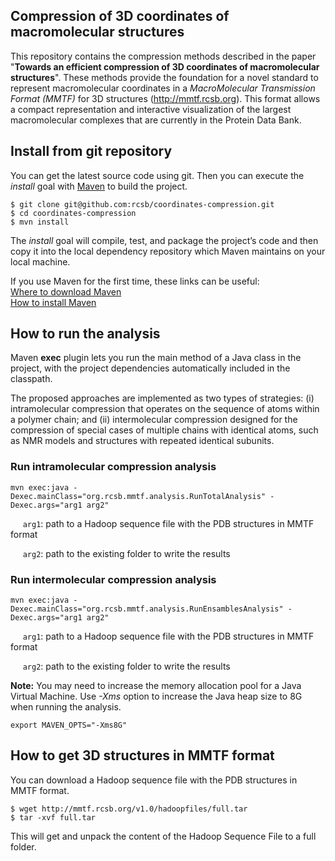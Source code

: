 ## Compression of 3D coordinates of macromolecular structures
This repository contains the compression methods described in the paper "**Towards an efficient compression of 3D coordinates of macromolecular structures**". These methods provide the foundation for a novel standard to represent macromolecular coordinates in a *MacroMolecular Transmission Format (MMTF)* for 3D structures (http://mmtf.rcsb.org). This format allows a compact representation and interactive visualization of the largest macromolecular complexes that are currently in the Protein Data Bank.

## Install from git repository
You can get the latest source code using git. Then you can execute the *install* goal with [Maven](http://maven.apache.org/guides/getting-started/index.html#What_is_Maven) to build the project.
```
$ git clone git@github.com:rcsb/coordinates-compression.git
$ cd coordinates-compression
$ mvn install
```
The *install* goal will compile, test, and package the project’s code and then copy it into the local dependency repository which Maven maintains on your local machine.

If you use Maven for the first time, these links can be useful:</br>
[Where to download Maven](http://maven.apache.org/download.cgi)</br>
[How to install Maven](http://maven.apache.org/install.html)

## How to run the analysis
Maven **exec** plugin lets you run the main method of a Java class in the project, with the project dependencies automatically included in the classpath.

The proposed approaches are implemented as two types of strategies: (i) intramolecular compression that operates on the sequence of atoms within a polymer chain; and (ii) intermolecular compression designed for the compression of special cases of multiple chains with identical atoms, such as NMR models and structures with repeated identical subunits.

### Run intramolecular compression analysis
```
mvn exec:java -Dexec.mainClass="org.rcsb.mmtf.analysis.RunTotalAnalysis" -Dexec.args="arg1 arg2"
```
&nbsp;&nbsp;&nbsp;&nbsp;&nbsp;`arg1`: path to a Hadoop sequence file with the PDB structures in MMTF format

&nbsp;&nbsp;&nbsp;&nbsp;&nbsp;`arg2`: path to the existing folder to write the results

### Run intermolecular compression analysis
```
mvn exec:java -Dexec.mainClass="org.rcsb.mmtf.analysis.RunEnsamblesAnalysis" -Dexec.args="arg1 arg2"
```
&nbsp;&nbsp;&nbsp;&nbsp;&nbsp;`arg1`: path to a Hadoop sequence file with the PDB structures in MMTF format

&nbsp;&nbsp;&nbsp;&nbsp;&nbsp;`arg2`: path to the existing folder to write the results

**Note:** You may need to increase the memory allocation pool for a Java Virtual Machine. Use *-Xms* option to increase the Java heap size to 8G when running the analysis.
```
export MAVEN_OPTS="-Xms8G"
```

## How to get 3D structures in MMTF format
You can download a Hadoop sequence file with the PDB structures in MMTF format.
```
$ wget http://mmtf.rcsb.org/v1.0/hadoopfiles/full.tar
$ tar -xvf full.tar
```
This will get and unpack the content of the Hadoop Sequence File to a full folder.
